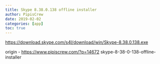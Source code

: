 ```yaml
---
title: Skype 8.38.0.138 offline installer
author: PipisCrew
date: 2019-02-02
categories: [app]
toc: true
---
```


https://download.skype.com/s4l/download/win/Skype-8.38.0.138.exe

origin - https://www.pipiscrew.com/?p=14672 skype-8-38-0-138-offline-installer